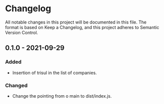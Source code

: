 # Changelog
All notable changes in this project will be documented in this file.
The format is based on Keep a Changelog, and this project adheres to Semantic Version Control.

## 0.1.0 - 2021-09-29
### Added
  - Insertion of trisul in the list of companies.

### Changed
  - Change the pointing from o main to dist/index.js.
